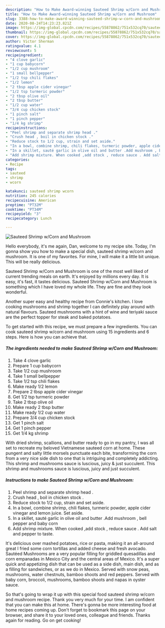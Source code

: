 ```yaml
---
description: "How to Make Award-winning Sauteed Shrimp w/Corn and Mushroom"
title: "How to Make Award-winning Sauteed Shrimp w/Corn and Mushroom"
slug: 3388-how-to-make-award-winning-sauteed-shrimp-w-corn-and-mushroom
date: 2020-08-24T14:23:23.821Z
image: https://img-global.cpcdn.com/recipes/55878862/751x532cq70/sauteed-shrimp-wcorn-and-mushroom-recipe-main-photo.jpg
thumbnail: https://img-global.cpcdn.com/recipes/55878862/751x532cq70/sauteed-shrimp-wcorn-and-mushroom-recipe-main-photo.jpg
cover: https://img-global.cpcdn.com/recipes/55878862/751x532cq70/sauteed-shrimp-wcorn-and-mushroom-recipe-main-photo.jpg
author: Victor Sherman
ratingvalue: 4.1
reviewcount: 5
recipeingredient:
- "4 clove garlic"
- "1 cup babycorn"
- "1/2 cup mushroom"
- "1 small bellpepper"
- "1/2 tsp chili flakes"
- "1/2 lemon"
- "2 tbsp apple cider vinegar"
- "1/2 tsp turmeric powder"
- "2 tbsp olive oil"
- "2 tbsp butter"
- "1/2 cup water"
- "3/4 cup chicken stock"
- "1 pinch salt"
- "1 pinch pepper"
- "1/4 kg shrimp"
recipeinstructions:
- "Peel shrimp and separate shrimp head ."
- "Crush head , boil in chicken stock ."
- "Reduce stock to 1/2 cup, strain and set aside."
- "In a bowl, combine shrimp, chili flakes, turmeric powder, apple cider vinegar and lemon juice. Set aside."
- "In a skillet, sauté garlic in olive oil and butter .Add mushroom , bell pepper and baby corn"
- "Add shrimp mixture. When cooked ,add stock , reduce sauce . Add salt and pepper to taste."
categories:
- Recipe
tags:
- sauteed
- shrimp
- wcorn

katakunci: sauteed shrimp wcorn 
nutrition: 245 calories
recipecuisine: American
preptime: "PT32M"
cooktime: "PT34M"
recipeyield: "3"
recipecategory: Lunch

---
```



![Sauteed Shrimp w/Corn and Mushroom](https://img-global.cpcdn.com/recipes/55878862/751x532cq70/sauteed-shrimp-wcorn-and-mushroom-recipe-main-photo.jpg)

Hello everybody, it's me again, Dan, welcome to my recipe site. Today, I'm gonna show you how to make a special dish, sauteed shrimp w/corn and mushroom. It is one of my favorites. For mine, I will make it a little bit unique. This will be really delicious.

Sauteed Shrimp w/Corn and Mushroom is one of the most well liked of current trending meals on earth. It's enjoyed by millions every day. It is easy, it's fast, it tastes delicious. Sauteed Shrimp w/Corn and Mushroom is something which I have loved my whole life. They are fine and they look wonderful.

Another super easy and healthy recipe from Connie&#39;s kitchen. I love cooking mushrooms and shrimp together I can definitely play around with natural flavours. Sauteed mushrooms with a hint of wine and teriyaki sauce are the perfect topper for steak and baked potatoes.


To get started with this recipe, we must prepare a few ingredients. You can cook sauteed shrimp w/corn and mushroom using 15 ingredients and 6 steps. Here is how you can achieve that.

<!--inarticleads1-->

##### The ingredients needed to make Sauteed Shrimp w/Corn and Mushroom:

1. Take 4 clove garlic
1. Prepare 1 cup babycorn
1. Take 1/2 cup mushroom
1. Take 1 small bellpepper
1. Take 1/2 tsp chili flakes
1. Make ready 1/2 lemon
1. Prepare 2 tbsp apple cider vinegar
1. Get 1/2 tsp turmeric powder
1. Take 2 tbsp olive oil
1. Make ready 2 tbsp butter
1. Make ready 1/2 cup water
1. Prepare 3/4 cup chicken stock
1. Get 1 pinch salt
1. Get 1 pinch pepper
1. Get 1/4 kg shrimp


With dried shrimp, scallions, and butter ready to go in my pantry, I was all set to recreate my beloved Vietnamese sauteed corn at home. These pungent and salty little morsels punctuate each bite, transforming the corn from a very nice side dish to one that is intriguing and completely addicting. This shrimp and mushrooms sauce is luscious, juicy &amp; just succulent. This shrimp and mushrooms sauce is luscious, juicy and just succulent. 

<!--inarticleads2-->

##### Instructions to make Sauteed Shrimp w/Corn and Mushroom:

1. Peel shrimp and separate shrimp head .
1. Crush head , boil in chicken stock .
1. Reduce stock to 1/2 cup, strain and set aside.
1. In a bowl, combine shrimp, chili flakes, turmeric powder, apple cider vinegar and lemon juice. Set aside.
1. In a skillet, sauté garlic in olive oil and butter .Add mushroom , bell pepper and baby corn
1. Add shrimp mixture. When cooked ,add stock , reduce sauce . Add salt and pepper to taste.


It&#39;s delicious over mashed potatoes, rice or pasta, making it an all-around great I fried some corn tortillas and added cheese and fresh avocado. Sautéed Mushrooms are a very popular filling for griddled quesadillas and corn empanadas in Mexico City and the central areas of Mexico. It&#39;s a super quick and appetizing dish that can be used as a side dish, main dish, and as a filling for sandwiches, or as we do in Mexico. Served with snow peas, mushrooms, water chestnuts, bamboo shoots and red peppers. Served with baby corn, broccoli, mushrooms, bamboo shoots and napas in oyster sauce. 

So that's going to wrap it up with this special food sauteed shrimp w/corn and mushroom recipe. Thank you very much for your time. I am confident that you can make this at home. There's gonna be more interesting food at home recipes coming up. Don't forget to bookmark this page on your browser, and share it to your loved ones, colleague and friends. Thanks again for reading. Go on get cooking!
